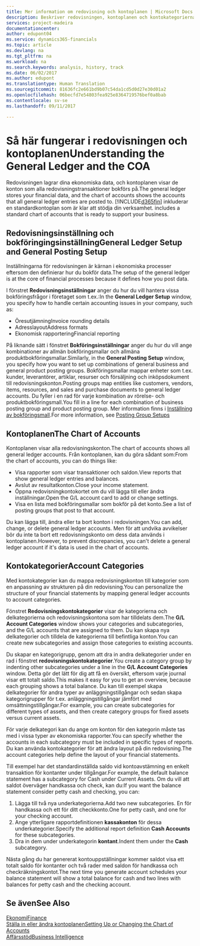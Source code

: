 ```yaml
---
title: Mer information om redovisning och kontoplanen | Microsoft Docs
description: Beskriver redovisningen, kontoplanen och kontokategorierna.
services: project-madeira
documentationcenter: 
author: edupont04
ms.service: dynamics365-financials
ms.topic: article
ms.devlang: na
ms.tgt_pltfrm: na
ms.workload: na
ms.search.keywords: analysis, history, track
ms.date: 06/02/2017
ms.author: edupont
ms.translationtype: Human Translation
ms.sourcegitcommit: 81636fc2e661bd9b07c54da1cd5d0d27e30d01a2
ms.openlocfilehash: 06becfd7e54803fea925e8364719576bef0a8bab
ms.contentlocale: sv-se
ms.lasthandoff: 09/11/2017

---
```

# <a name="understanding-the-general-ledger-and-the-coa"></a><span data-ttu-id="9a20f-103">Så här fungerar i redovisningen och kontoplanen</span><span class="sxs-lookup"><span data-stu-id="9a20f-103">Understanding the General Ledger and the COA</span></span>
<span data-ttu-id="9a20f-104">Redovisningen lagrar dina ekonomiska data, och kontoplanen visar de konton som alla redovisningstransaktioner bokförs på.</span><span class="sxs-lookup"><span data-stu-id="9a20f-104">The general ledger stores your financial data, and the chart of accounts shows the accounts that all general ledger entries are posted to.</span></span> [!INCLUDE[d365fin](includes/d365fin_md.md)]<span data-ttu-id="9a20f-105"> inkluderar en standardkontoplan som är klar att stödja din verksamhet.</span><span class="sxs-lookup"><span data-stu-id="9a20f-105"> includes a standard chart of accounts that is ready to support your business.</span></span>

## <a name="general-ledger-setup-and-general-posting-setup"></a><span data-ttu-id="9a20f-106">Redovisningsinställning och bokföringingsinställning</span><span class="sxs-lookup"><span data-stu-id="9a20f-106">General Ledger Setup and General Posting Setup</span></span>
<span data-ttu-id="9a20f-107">Inställningarna för redovisningen är kärnan i ekonomiska processer eftersom den definierar hur du bokför data.</span><span class="sxs-lookup"><span data-stu-id="9a20f-107">The setup of the general ledger is at the core of financial processes because it defines how you post data.</span></span>  

<span data-ttu-id="9a20f-108">I fönstret **Redovisningsinställningar** anger du hur du vill hantera vissa bokföringsfrågor i företaget som t.ex.:</span><span class="sxs-lookup"><span data-stu-id="9a20f-108">In the **General Ledger Setup** window, you specify how to handle certain accounting issues in your company, such as:</span></span>  

* <span data-ttu-id="9a20f-109">Öresutjämning</span><span class="sxs-lookup"><span data-stu-id="9a20f-109">Invoice rounding details</span></span>  
* <span data-ttu-id="9a20f-110">Adresslayout</span><span class="sxs-lookup"><span data-stu-id="9a20f-110">Address formats</span></span>  
* <span data-ttu-id="9a20f-111">Ekonomisk rapportering</span><span class="sxs-lookup"><span data-stu-id="9a20f-111">Financial reporting</span></span>  

<span data-ttu-id="9a20f-112">På liknande sätt i fönstret **Bokföringsinställningar** anger du hur du vill ange kombinationer av allmän bokföringsmallar och allmäna produktbokföringsmallar.</span><span class="sxs-lookup"><span data-stu-id="9a20f-112">Similarly, in the **General Posting Setup** window, you specify how you want to set up combinations of general business and general product posting groups.</span></span> <span data-ttu-id="9a20f-113">Bokföringsmallar mappar enheter som t.ex. kunder, leverantörer, artiklar, resurser och försäljning och inköpsdokument till redovisningskonton.</span><span class="sxs-lookup"><span data-stu-id="9a20f-113">Posting groups map entities like customers, vendors, items, resources, and sales and purchase documents to general ledger accounts.</span></span> <span data-ttu-id="9a20f-114">Du fyller i en rad för varje kombination av rörelse- och produktbokföringsmall.</span><span class="sxs-lookup"><span data-stu-id="9a20f-114">You fill in a line for each combination of business posting group and product posting group.</span></span> <span data-ttu-id="9a20f-115">Mer information finns i [Inställning av bokföringsmall](finance-posting-groups.md).</span><span class="sxs-lookup"><span data-stu-id="9a20f-115">For more information, see [Posting Group Setups](finance-posting-groups.md)</span></span>  

## <a name="the-chart-of-accounts"></a><span data-ttu-id="9a20f-116">Kontoplanen</span><span class="sxs-lookup"><span data-stu-id="9a20f-116">The Chart of Accounts</span></span>
<span data-ttu-id="9a20f-117">Kontoplanen visar alla redovisningskonton.</span><span class="sxs-lookup"><span data-stu-id="9a20f-117">The chart of accounts shows all general ledger accounts.</span></span> <span data-ttu-id="9a20f-118">Från kontoplanen, kan du göra sådant som:</span><span class="sxs-lookup"><span data-stu-id="9a20f-118">From the chart of accounts, you can do things like:</span></span>  

* <span data-ttu-id="9a20f-119">Visa rapporter som visar transaktioner och saldon.</span><span class="sxs-lookup"><span data-stu-id="9a20f-119">View reports that show general ledger entries and balances.</span></span>  
* <span data-ttu-id="9a20f-120">Avslut av resultatkonton.</span><span class="sxs-lookup"><span data-stu-id="9a20f-120">Close your income statement.</span></span>  
* <span data-ttu-id="9a20f-121">Öppna redovisningkontokortet om du vill lägga till eller ändra inställningar.</span><span class="sxs-lookup"><span data-stu-id="9a20f-121">Open the G/L account card to add or change settings.</span></span>  
* <span data-ttu-id="9a20f-122">Visa en lista med bokföringsmallar som bokför på det konto.</span><span class="sxs-lookup"><span data-stu-id="9a20f-122">See a list of posting groups that post to that account.</span></span>  

<span data-ttu-id="9a20f-123">Du kan lägga till, ändra eller ta bort konton i redovisningen.</span><span class="sxs-lookup"><span data-stu-id="9a20f-123">You can add, change, or delete general ledger accounts.</span></span> <span data-ttu-id="9a20f-124">Men för att undvika avvikelser bör du inte ta bort ett redovisningskonto om dess data används i kontoplanen.</span><span class="sxs-lookup"><span data-stu-id="9a20f-124">However, to prevent discrepancies, you can't delete a general ledger account if it's data is used in the chart of accounts.</span></span>  

## <a name="account-categories"></a><span data-ttu-id="9a20f-125">Kontokategorier</span><span class="sxs-lookup"><span data-stu-id="9a20f-125">Account Categories</span></span>
<span data-ttu-id="9a20f-126">Med kontokategorier kan du mappa redovisningskonton till kategorier som en anpassning av strukturen på din redovisning.</span><span class="sxs-lookup"><span data-stu-id="9a20f-126">You can personalize the structure of your financial statements by mapping general ledger accounts to account categories.</span></span>  

<span data-ttu-id="9a20f-127">Fönstret **Redovisningskontokategorier** visar de kategorierna och delkategorierna och redovisningskontona som har tilldelats dem.</span><span class="sxs-lookup"><span data-stu-id="9a20f-127">The **G/L Account Categories** window shows your categories and subcategories, and the G/L accounts that are assigned to them.</span></span> <span data-ttu-id="9a20f-128">Du kan skapa nya delkategorier och tilldela de kategorierna till befintliga konton.</span><span class="sxs-lookup"><span data-stu-id="9a20f-128">You can create new subcategories and assign those categories to existing accounts.</span></span>  

<span data-ttu-id="9a20f-129">Du skapar en kategorigrupp, genom att dra in andra delkategorier under en rad i fönstret **redovisningskontokategorier**.</span><span class="sxs-lookup"><span data-stu-id="9a20f-129">You create a category group by indenting other subcategories under a line in the **G/L Account Categories** window.</span></span> <span data-ttu-id="9a20f-130">Detta gör det lätt för dig att få en översikt, eftersom varje journal visar ett totalt saldo.</span><span class="sxs-lookup"><span data-stu-id="9a20f-130">This makes it easy for you to get an overview, because each grouping shows a total balance.</span></span> <span data-ttu-id="9a20f-131">Du kan till exempel skapa delkategorier för andra typer av anläggningstillgångar och sedan skapa kategorigrupper för t.ex. anläggningstillgångar jämfört med omsättningstillgångar.</span><span class="sxs-lookup"><span data-stu-id="9a20f-131">For example, you can create subcategories for different types of assets, and then create category groups for fixed assets versus current assets.</span></span>  

<span data-ttu-id="9a20f-132">För varje delkategori kan du ange om konton för den kategorin måste tas med i vissa typer av ekonomiska rapporter.</span><span class="sxs-lookup"><span data-stu-id="9a20f-132">You can specify whether the accounts in each subcategory must be included in specific types of reports.</span></span> <span data-ttu-id="9a20f-133">Du kan använda kontokategorier för att ändra layout på din redovisning.</span><span class="sxs-lookup"><span data-stu-id="9a20f-133">The account categories help define the layout of your financial statements.</span></span>  

<span data-ttu-id="9a20f-134">Till exempel har det standardinställda saldo vid kontoavstämning en enkelt transaktion för kontanter under tillgångar.</span><span class="sxs-lookup"><span data-stu-id="9a20f-134">For example, the default balance statement has a subcategory for Cash under Current Assets.</span></span> <span data-ttu-id="9a20f-135">Om du vill att saldot överväger handkassa och check, kan du:</span><span class="sxs-lookup"><span data-stu-id="9a20f-135">If you want the balance statement consider petty cash and checking, you can:</span></span>  

1. <span data-ttu-id="9a20f-136">Lägga till två nya underkategorierna.</span><span class="sxs-lookup"><span data-stu-id="9a20f-136">Add two new subcategories.</span></span> <span data-ttu-id="9a20f-137">En för handkassa och ett för ditt checkkonto.</span><span class="sxs-lookup"><span data-stu-id="9a20f-137">One for petty cash, and one for your checking account.</span></span>  
2. <span data-ttu-id="9a20f-138">Ange ytterligare rapportdefinitionen **kassakonton** för dessa underkategorier.</span><span class="sxs-lookup"><span data-stu-id="9a20f-138">Specify the additional report definition **Cash Accounts** for these subcategories.</span></span>  
3. <span data-ttu-id="9a20f-139">Dra in dem under underkategorin **kontant**.</span><span class="sxs-lookup"><span data-stu-id="9a20f-139">Indent them under the **Cash** subcategory.</span></span>  

<span data-ttu-id="9a20f-140">Nästa gång du har genererat kontouppställningar kommer saldot visa ett totalt saldo för kontanter och två rader med saldon för handkassa och checkräkningskontot.</span><span class="sxs-lookup"><span data-stu-id="9a20f-140">The next time you generate account schedules your balance statement will show a total balance for cash and two lines with balances for petty cash and the checking account.</span></span>  

## <a name="see-also"></a><span data-ttu-id="9a20f-141">Se även</span><span class="sxs-lookup"><span data-stu-id="9a20f-141">See Also</span></span>
[<span data-ttu-id="9a20f-142">Ekonomi</span><span class="sxs-lookup"><span data-stu-id="9a20f-142">Finance</span></span>](finance.md)  
[<span data-ttu-id="9a20f-143">Ställa in eller ändra kontoplanen</span><span class="sxs-lookup"><span data-stu-id="9a20f-143">Setting Up or Changing the Chart of Accounts</span></span>](finance-setup-chart-accounts.md)  
[<span data-ttu-id="9a20f-144">Affärsstöd</span><span class="sxs-lookup"><span data-stu-id="9a20f-144">Business Intelligence</span></span>](bi.md)  

